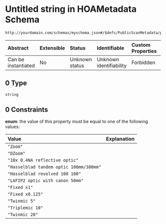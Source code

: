 # Untitled string in HOAMetadata Schema

```txt
http://yourdomain.com/schemas/myschema.json#/$defs/PublicScanMetadata/properties/optic/anyOf/0
```



| Abstract            | Extensible | Status         | Identifiable            | Custom Properties | Additional Properties | Access Restrictions | Defined In                                                                   |
| :------------------ | :--------- | :------------- | :---------------------- | :---------------- | :-------------------- | :------------------ | :--------------------------------------------------------------------------- |
| Can be instantiated | No         | Unknown status | Unknown identifiability | Forbidden         | Allowed               | none                | [metadata-schema.json\*](../out/metadata-schema.json "open original schema") |

## 0 Type

`string`

## 0 Constraints

**enum**: the value of this property must be equal to one of the following values:

| Value                                   | Explanation |
| :-------------------------------------- | :---------- |
| `"Zoom"`                                |             |
| `"DZoom"`                               |             |
| `"10x 0.4NA reflective optic"`          |             |
| `"Hasselblad tandem optic 100mm/300mm"` |             |
| `"Hasselblad revolved 100 100"`         |             |
| `"LAFIP2 optic with canon 50mm"`        |             |
| `"Fixed x1"`                            |             |
| `"Fixed x0.125"`                        |             |
| `"Twinmic 5"`                           |             |
| `"Triplemic 10"`                        |             |
| `"Twinmic 20"`                          |             |

